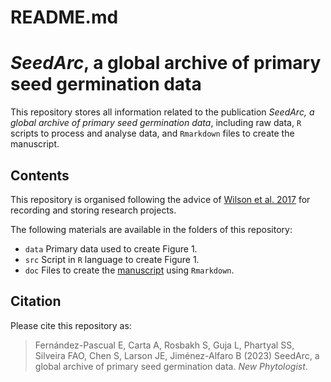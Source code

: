 README.md
================

# *SeedArc*, a global archive of primary seed germination data

This repository stores all information related to the publication
*SeedArc, a global archive of primary seed germination data*, including
raw data, `R` scripts to process and analyse data, and `Rmarkdown` files
to create the manuscript.

## Contents

This repository is organised following the advice of [Wilson et
al. 2017](https://doi.org/10.1371/journal.pcbi.1005510) for recording
and storing research projects.

The following materials are available in the folders of this repository:

- `data` Primary data used to create Figure 1.
- `src` Script in `R` language to create Figure 1.
- `doc` Files to create the
  [manuscript](https://github.com/efernandezpascual/seedarcms/blob/master/doc/manuscript.md)
  using `Rmarkdown`.

## Citation

Please cite this repository as:

> Fernández-Pascual E, Carta A, Rosbakh S, Guja L, Phartyal SS, Silveira
> FAO, Chen S, Larson JE, Jiménez-Alfaro B (2023) SeedArc, a global
> archive of primary seed germination data. *New Phytologist*.
